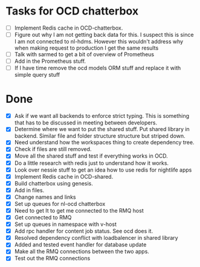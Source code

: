 # Tasks for OCD chatterbox

-   [ ] Implement Redis cache in OCD-chatterbox.
-   [ ] Figure out why I am not getting back data for this. I suspect this is since I am not connected to nl-hdms. However this wouldn't address why when making request to production I get the same results
-   [ ] Talk with sarmed to get a bit of overview of Prometheus
-   [ ] Add in the Prometheus stuff.
-   [ ] If I have time remove the ocd models ORM stuff and replace it with simple query stuff

# Done
-   [x] Ask if we want all backends to enforce strict typing. This is something that has to be discussed in meeting between developers.
-   [x] Determine where we want to put the shared stuff. Put shared library in backend. Similar file
        and folder structure structure but striped down.
-   [x] Need understand how the workspaces thing to create dependency tree.
-   [x] Check if files are still removed.
-   [x] Move all the shared stuff and test if everything works in OCD.
-   [x] Do a little research with redis just to understand how it works.
-   [x] Look over nessie stuff to get an idea how to use redis for nightlife apps
-   [x] Implement Redis cache in OCD-shared.
-   [x] Build chatterbox using genesis.
-   [x] Add in files.
-   [x] Change names and links
-   [x] Set up queues for nl-ocd chatterbox
-   [x] Need to get It to get me connected to the RMQ host
-   [x] Get connected to RMQ
-   [x] Set up queues in namespace with v-host
-   [x] Add rpc handler for content job status. See ocd does it.
-   [x] Resolved dependency conflict with loadbalencer in shared library
-   [x] Added and tested event handler for database update
-   [X] Make all the RMQ connections between the two apps.
-   [X] Test out the RMQ connections
